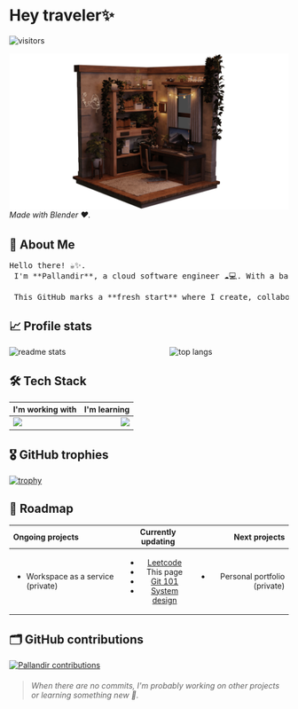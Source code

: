 # Hey traveler✨

![visitors](https://visitor-badge.laobi.icu/badge?page_id=pallandir)

<img align="right" src="./room.png"/>

###### Made with Blender ❤️.

## 🫣 About Me

<pre>
Hello there! ☕✨.<br> I'm **Pallandir**, a cloud software engineer ☁️💻. With a background in **cybersecurity** and experience in a **Cloud Center of Excellence**, I’ve spent the last five years coding, learning, and growing.

 This GitHub marks a **fresh start** where I create, collaborate, and bring inspiring projects to life. 🚀
</pre>

## 📈 Profile stats

<div style="display: flex; flex-direction: row;">
  <img style="height: auto; width: 55%; margin-right:12px;" src="https://github-readme-stats-salesp07.vercel.app/api?username=pallandir&count_private=true&show_icons=true&theme=react&rank_icon=github&border_radius=10" alt="readme stats" />

<img style="height: auto; width: 40%;" src="https://github-readme-stats-salesp07.vercel.app/api/top-langs/?username=pallandir&hide=HTML&langs_count=8&layout=compact&theme=react&border_radius=10&size_weight=0.5&count_weight=0.5&exclude_repo=github-readme-stats" alt="top langs" />
</div>

## 🛠️ Tech Stack

| I'm working with                                                                                                                                         |                                                                 I'm learning |
| :------------------------------------------------------------------------------------------------------------------------------------------------------- | ---------------------------------------------------------------------------: |
| <img src="https://skillicons.dev/icons?i=vue,pinia,html,css,javascript,typescript,github,git,python,postgres,fastapi,gcp,kubernetes,docker&perline=9" /> | <img src="https://skillicons.dev/icons?i=golang,rust,terraform,aws,azure" /> |

## 🎖️ GitHub trophies

[![trophy](https://github-profile-trophy.vercel.app/?username=pallandir&theme=nord&column=7)](https://github.com/ryo-ma/github-profile-trophy)

## 🧪 Roadmap

| Ongoing projects                                   |                                                                                                                 Currently updating                                                                                                                 |                                  Next projects |
| :------------------------------------------------- | :------------------------------------------------------------------------------------------------------------------------------------------------------------------------------------------------------------------------------------------------: | ---------------------------------------------: |
| <ul><li>Workspace as a service (private)</li></ul> | <ul><li><a href="https://github.com/pallandir/leetcode">Leetcode</a></li><li>This page</li><li><a href="https://github.com/pallandir/git_101">Git 101</a></li><li><a href="https://github.com/pallandir/system-design">System design</a></li></ul> | <ul><li>Personal portfolio (private)</li></ul> |

## 🗂️ GitHub contributions

<a href="#"><img alt="Pallandir contributions" src="https://github-readme-activity-graph.vercel.app/graph/?username=pallandir&bg_color=1F222E&color=52B983&line=52B983&point=FFFFFF&hide_border=true" /></a>

> ###### When there are no commits, I'm probably working on other projects or learning something new 🤭.
